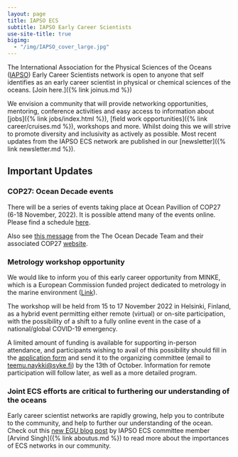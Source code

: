 ```yaml
---
layout: page
title: IAPSO ECS
subtitle: IAPSO Early Career Scientists
use-site-title: true
bigimg:
  - "/img/IAPSO_cover_large.jpg"
---
```


The International Association for the Physical Sciences of the Oceans ([IAPSO](https://iapso-ocean.org/)) Early Career Scientists network is open to anyone  that self identifies as an early career scientist in physical or chemical sciences of the oceans. [Join here.]({% link joinus.md %})

We envision a community that will provide networking opportunities, mentoring, conference activities and easy access to information about [jobs]({% link jobs/index.html %}), [field work opportunities]({% link career/cruises.md %}), workshops and more. Whilst doing this we will strive to promote diversity and inclusivity as actively as possible. Most recent updates from the IAPSO ECS network are published in our [newsletter]({% link newsletter.md %}).

## Important Updates

###  COP27: Ocean Decade events

There will be a series of events taking place at Ocean Pavillion of COP27 (6-18 November, 2022). It is possible attend many of the events online. Please find a schedule [here](https://oceanpavilion-cop.org/schedule/).

Also see [this message](https://mailchi.mp/unesco/cop27-ocean-decade-events) from the The Ocean Decade Team and their associated COP27 [website](https://www.oceandecade.org/un-climate-change-conference-2022/).



### Metrology workshop opportunity

We would like to inform you of this early career opportunity from MINKE, which is a European Commission funded project dedicated to metrology in the marine environment ([Link](https://minke.eu/services/sykeworkshop/)).

The workshop will be held from 15 to 17 November 2022 in Helsinki, Finland, as a hybrid event permitting either remote (virtual) or on-site participation, with the possibility of a shift to a fully online event in the case of a national/global COVID-19 emergency.

A limited amount of funding is available for supporting in-person attendance, and participants wishing to avail of this possibility should fill in the [application form](https://docs.google.com/document/d/1OCz4om00SxJPz0MG4iEoumSLy1BaSNE4/edit/) and send it to the organizing committee (email to teemu.naykki@syke.fi) by the 13th of October. Information for remote participation will follow later, as well as a more detailed program.

### Joint ECS efforts are critical to furthering our understanding of the oceans
Early career scientist networks are rapidly growing, help you to contribute to the community, and help to further our understanding of the ocean. Check out this [new EGU blog post](https://blogs.egu.eu/divisions/os/2021/06/25/ocean-networks-1/) by IAPSO ECS committee member [Arvind Singh]({% link aboutus.md %}) to read more about the importances of ECS networks in our community.
